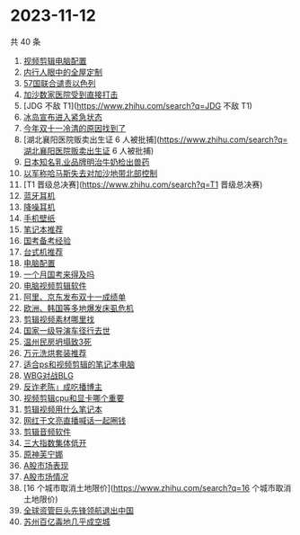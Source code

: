 # 2023-11-12

共 40 条

<!-- BEGIN -->
<!-- 最后更新时间 Sun Nov 12 2023 22:20:26 GMT+0800 (China Standard Time) -->

1. [视频剪辑电脑配置](https://www.zhihu.com/search?q=视频剪辑电脑配置)
1. [内行人眼中的全屋定制](https://www.zhihu.com/search?q=内行人眼中的全屋定制)
1. [57国联合谴责以色列](https://www.zhihu.com/search?q=57国联合谴责以色列)
1. [加沙数家医院受到直接打击](https://www.zhihu.com/search?q=加沙数家医院受到直接打击)
1. [JDG 不敌 T1](https://www.zhihu.com/search?q=JDG 不敌 T1)
1. [冰岛宣布进入紧急状态](https://www.zhihu.com/search?q=冰岛宣布进入紧急状态)
1. [今年双十一冷清的原因找到了](https://www.zhihu.com/search?q=今年双十一冷清的原因找到了)
1. [湖北襄阳医院贩卖出生证 6
   人被批捕](https://www.zhihu.com/search?q=湖北襄阳医院贩卖出生证 6 人被批捕)
1. [日本知名乳业品牌明治牛奶检出兽药](https://www.zhihu.com/search?q=日本知名乳业品牌明治牛奶检出兽药)
1. [以军称哈马斯失去对加沙地带北部控制](https://www.zhihu.com/search?q=以军称哈马斯失去对加沙地带北部控制)
1. [T1 晋级总决赛](https://www.zhihu.com/search?q=T1 晋级总决赛)
1. [蓝牙耳机](https://www.zhihu.com/search?q=蓝牙耳机)
1. [降噪耳机](https://www.zhihu.com/search?q=降噪耳机)
1. [手机壁纸](https://www.zhihu.com/search?q=手机壁纸)
1. [笔记本推荐](https://www.zhihu.com/search?q=笔记本推荐)
1. [国考备考经验](https://www.zhihu.com/search?q=国考备考经验)
1. [台式机推荐](https://www.zhihu.com/search?q=台式机推荐)
1. [电脑配置](https://www.zhihu.com/search?q=电脑配置)
1. [一个月国考来得及吗](https://www.zhihu.com/search?q=一个月国考来得及吗)
1. [电脑视频剪辑软件](https://www.zhihu.com/search?q=电脑视频剪辑软件)
1. [阿里、京东发布双十一成绩单](https://www.zhihu.com/search?q=阿里、京东发布双十一成绩单)
1. [欧洲、韩国等多地爆发床虱危机](https://www.zhihu.com/search?q=欧洲、韩国等多地爆发床虱危机)
1. [剪辑视频素材哪里找](https://www.zhihu.com/search?q=剪辑视频素材哪里找)
1. [国家一级导演车径行去世](https://www.zhihu.com/search?q=国家一级导演车径行去世)
1. [温州民房坍塌致3死](https://www.zhihu.com/search?q=温州民房坍塌致3死)
1. [万元洗烘套装推荐](https://www.zhihu.com/search?q=万元洗烘套装推荐)
1. [适合ps和视频剪辑的笔记本电脑](https://www.zhihu.com/search?q=适合ps和视频剪辑的笔记本电脑)
1. [WBG对战BLG](https://www.zhihu.com/search?q=WBG对战BLG)
1. [反诈老陈」成吃播博主](https://www.zhihu.com/search?q=反诈老陈」成吃播博主)
1. [视频剪辑cpu和显卡哪个重要](https://www.zhihu.com/search?q=视频剪辑cpu和显卡哪个重要)
1. [剪辑视频用什么笔记本](https://www.zhihu.com/search?q=剪辑视频用什么笔记本)
1. [网红于文亮直播喊话一起圈钱](https://www.zhihu.com/search?q=网红于文亮直播喊话一起圈钱)
1. [剪辑音频软件](https://www.zhihu.com/search?q=剪辑音频软件)
1. [三大指数集体低开](https://www.zhihu.com/search?q=三大指数集体低开)
1. [原神芙宁娜](https://www.zhihu.com/search?q=原神芙宁娜)
1. [A股市场表现](https://www.zhihu.com/search?q=A股市场表现)
1. [A股市场情况](https://www.zhihu.com/search?q=A股市场情况)
1. [16 个城市取消土地限价](https://www.zhihu.com/search?q=16 个城市取消土地限价)
1. [全球资管巨头先锋领航退出中国](https://www.zhihu.com/search?q=全球资管巨头先锋领航退出中国)
1. [苏州百亿毒地几乎成空城](https://www.zhihu.com/search?q=苏州百亿毒地几乎成空城)

<!-- END -->
